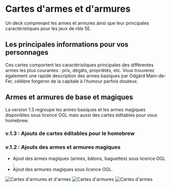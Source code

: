# Cartes d'armes et d'armures
Un deck comprenant les armes et armures ainsi que leur principales caractéristiques pour les jeux de rôle 5E.

## Les principales informations pour vos personnages

Ces cartes comportent les caractéristiques principales des différentes armes les plus courantes : prix, dégâts, propriétés, etc. Vous trouverez également une rapide description des armes basiques par Odgärd Main-de-Fer, célèbre forgeron de la capitale à l'humour parfois douteux. 

## Armes et armures de base et magiques

La version 1.3 regroupe les armes basiques et les armes magiques disponibles sous licence OGL mais aussi des cartes éditables pour vous homebrew.

### v.1.3 : Ajouts de cartes éditables pour le homebrew

### v.1.2 : Ajouts des armes et armures magiques

- Ajout des armes magiques (armes, bâtons, baguettes) sous licence OGL ;
- Ajout des armures magiques sous licence OGL.

![Cartes d'armures et d'armes](https://www.black-book-editions.fr/contenu/users/78375/image/rendu.jpg)
![Cartes d'armures](https://www.black-book-editions.fr/contenu/users/78375/image/rendu_armures.jpg)
![Cartes d'armes](https://www.black-book-editions.fr/contenu/users/78375/image/sample.jpg)
